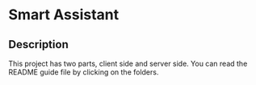 # Smart Assistant

## Description

<p>
This project has two parts, client side and server side. You can read the README guide file by clicking on the folders.
</p>
